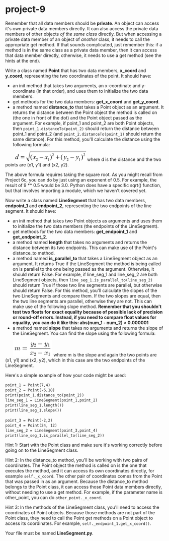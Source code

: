 # project-9

Remember that all data members should be **private**. An object can access it's own private data members directly. It can also access the private data members of other objects *of the same class* directly. But when accessing a private data member of an object of *another* class, it needs to call the appropriate get method. If that sounds complicated, just remember this: if a method is in the same class as a private data member, then it can access that data member directly, otherwise, it needs to use a get method (see the hints at the end).

Write a class named **Point** that has two data members, **x_coord** and **y_coord**, representing the two coordinates of the point. It should have:
* an init method that takes two arguments, an x-coordinate and y-coordinate (in that order), and uses them to initialize the two data members.
* get methods for the two data members: **get_x_coord** and **get_y_coord**.
* a method named **distance_to** that takes a Point object as an argument. It returns the distance between the Point object the method is called on (the one in front of the dot) and the Point object passed as the argument. For example, if point_1 and point_2 are both Point objects, then ```point_1.distanceTo(point_2)``` should return the distance between point_1 and point_2 (and ```point_2.distanceTo(point_1)``` should return the same distance). For this method, you'll calculate the distance using the following formula:

        ![formula for distance between two points](distance_formula.png "formula for distance between two points")
where d is the distance and the two points are (x1, y1) and (x2, y2).

The above formula requires taking the square root. As you might recall from Project 6c, you can do by just using an exponent of 0.5. For example, the result of 9 ** 0.5 would be 3.0. Python does have a specific sqrt() function, but that involves importing a module, which we haven't covered yet.

Now write a class named **LineSegment** that has two data members, **endpoint_1** and  **endpoint_2**, representing the two endpoints of the line segment. It should have:
* an init method that takes two Point objects as arguments and uses them to initialize the two data members (the endpoints of the LineSegment).
* get methods for the two data members: **get_endpoint_1** and **get_endpoint_2**.
* a method named **length** that takes no arguments and returns the distance between its two endpoints. This can make use of the Point's distance_to method.
* a method named **is_parallel_to** that takes a LineSegment object as an argument. It returns True if the LineSegment the method is being called on is parallel to the one being passed as the argument. Otherwise, it should return False. For example, if line_seg_1 and line_seg_2 are both LineSegment objects, then ```line_seg_1.is_parallel_to(line_seg_2)``` should return True if those two line segments are parallel, but otherwise should return False. For this method, you'll calculate the slopes of the two LineSegments and compare them. If the two slopes are equal, then the two line segments are parallel, otherwise they are not. This can make use of the following slope method. **Remember that you shouldn't test two floats for exact equality because of possible lack of precision or round-off errors. Instead, if you need to compare float values for equality, you can do it like this: abs(num_1 - num_2) < 0.000001**
* a method named **slope** that takes no arguments and returns the slope of the LineSegment. You can find the slope using the following formula:

      ![formula for slope of a line segment](slope_formula.png "formula for slope of a line segment")
where m is the slope and again the two points are (x1, y1) and (x2, y2), which in this case are the two endpoints of the LineSegment.

Here's a simple example of how your code might be used:
```
point_1 = Point(7,4)
point_2 = Point(-6,18)
print(point_1.distance_to(point_2))
line_seg_1 = LineSegment(point_1,point_2)
print(line_seg_1.length())
print(line_seg_1.slope())

point_3 = Point(-2,2)
point_4 = Point(24, 12)
line_seg_2 = LineSegment(point_3,point_4)
print(line_seg_1.is_parallel_to(line_seg_2))
```

Hint 1: Start with the Point class and make sure it's working correctly before going on to the LineSegment class.

Hint 2: In the distance_to method, you'll be working with two pairs of coordinates. The Point object the method is called on is the one that executes the method, and it can access its own coordinates directly, for example ```self._x_coord```. The other pair of coordinates comes from the Point that was passed in as an argument. Because the distance_to method belongs to the Point class, it can access those Point data members directly, without needing to use a get method. For example, if the parameter name is other_point, you can do ```other_point._x_coord```.

Hint 3: In the methods of the LineSegment class, you'll need to access the coordinates of Point objects. Because those methods are not part of the Point class, they need to call the Point get methods on a Point object to access its coordinates. For example, ```self._endpoint_1.get_x_coord()```.

Your file must be named **LineSegment.py**.
